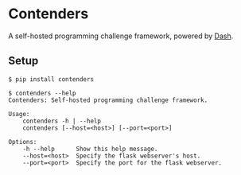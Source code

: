# Contenders
A self-hosted programming challenge framework, powered by [Dash](https://dash.plot.ly).

## Setup
```
$ pip install contenders

$ contenders --help
Contenders: Self-hosted programming challenge framework.

Usage:
    contenders -h | --help
    contenders [--host=<host>] [--port=<port>]

Options:
    -h --help      Show this help message.
    --host=<host>  Specify the flask webserver's host.
    --port=<port>  Specify the port for the flask webserver.
```
